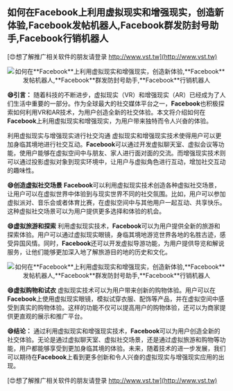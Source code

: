 ## **如何在**Facebook**上利用虚拟现实和增强现实，创造新体验,**Facebook**发帖机器人,**Facebook**群发防封号助手,**Facebook**行销机器人**

[😍想了解推广相关软件的朋友请登录 http://www.vst.tw](http://www.vst.tw)

 <center><img src="https://vst.tw/MP4/tuiguang/png/2.png" alt="如何在**Facebook**上利用虚拟现实和增强现实，创造新体验,**Facebook**发帖机器人,**Facebook**群发防封号助手,**Facebook**行销机器人"></center>

**😄引言：**
随着科技的不断进步，虚拟现实（VR）和增强现实（AR）已经成为了人们生活中重要的一部分。作为全球最大的社交媒体平台之一，**Facebook**也积极探索如何利用VR和AR技术，为用户创造全新的社交体验。本文将介绍如何在**Facebook**上利用虚拟现实和增强现实，为用户带来独特而令人兴奋的体验。

利用虚拟现实与增强现实进行社交沟通
虚拟现实和增强现实技术使得用户可以更加身临其境地进行社交互动。**Facebook**可以通过开发虚拟聊天室、虚拟会议等功能，使用户能够在虚拟空间中与朋友、家人进行面对面的交流。而增强现实技术则可以通过投影虚拟对象到现实环境中，让用户与虚拟角色进行互动，增加社交互动的趣味性。

**😄创造虚拟社交场景**
**Facebook**可以利用虚拟现实技术创造各种虚拟社交场景，让用户可以在虚拟世界中体验到与现实世界不同的社交氛围。比如，用户可以参加虚拟派对、音乐会或者体育比赛，在虚拟空间中与其他用户一起互动、共享快乐。这种虚拟社交场景可以为用户提供更多选择和体验的机会。

**😄虚拟旅游和探索**
利用虚拟现实技术，**Facebook**可以为用户提供全新的旅游和探索体验。用户可以通过虚拟现实眼镜，身临其境地游览世界各地的名胜古迹，感受异国风情。同时，**Facebook**还可以开发虚拟导游功能，为用户提供导览和解说服务，让他们能够更加深入地了解旅游目的地的历史和文化。

 <center><img src="https://vst.tw/MP4/tuiguang/png/7.png" alt="如何在**Facebook**上利用虚拟现实和增强现实，创造新体验,**Facebook**发帖机器人,**Facebook**群发防封号助手,**Facebook**行销机器人"></center>

**😄虚拟购物和试衣**
虚拟现实技术可以为用户带来创新的购物体验。用户可以在**Facebook**上使用虚拟现实眼镜，模拟试穿衣服、配饰等产品，并在虚拟空间中感受到真实的购物体验。这样的功能不仅可以提高用户的购物体验，还可以为商家提供更直观的展示和推广平台。

**😄结论：**
通过利用虚拟现实和增强现实技术，**Facebook**可以为用户创造全新的社交体验。无论是通过虚拟聊天室、虚拟社交场景，还是通过虚拟旅游和购物等功能，用户都能够享受到更加身临其境的体验。未来，随着技术的进一步发展，我们可以期待在**Facebook**上看到更多创新和令人兴奋的虚拟现实与增强现实应用的出现。

[😍想了解推广相关软件的朋友请登录 http://www.vst.tw](http://www.vst.tw)



